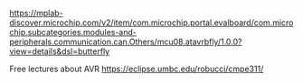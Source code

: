 https://mplab-discover.microchip.com/v2/item/com.microchip.portal.evalboard/com.microchip.subcategories.modules-and-peripherals.communication.can.Others/mcu08.atavrbfly/1.0.0?view=details&dsl=butterfly

Free lectures about AVR https://eclipse.umbc.edu/robucci/cmpe311/
